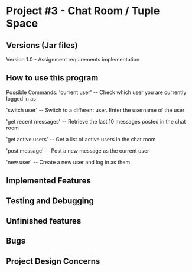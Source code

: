 # Project #3 - Chat Room / Tuple Space

## Versions (Jar files)

Version 1.0 - Assignment requirements implementation

## How to use this program

Possible Commands:
'current user' -- Check which user you are currently logged in as

'switch user' -- Switch to a different user. Enter the username of the user

'get recent messages' -- Retrieve the last 10 messages posted in the chat room

'get active users' -- Get a list of active users in the chat room

'post message' -- Post a new message as the current user

'new user' -- Create a new user and log in as them


## Implemented Features

## Testing and Debugging

## Unfinished features

## Bugs

## Project Design Concerns